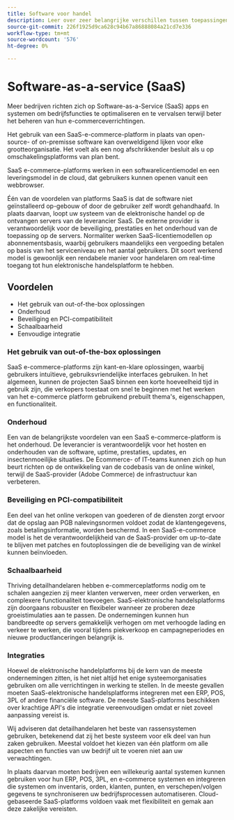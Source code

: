 ```yaml
---
title: Software voor handel
description: Leer over zeer belangrijke verschillen tussen toepassingen SaaS en andere zelf-ontvangen (op-gebouw) opensource e-commerce opties.
source-git-commit: 226f1925d9ca628c94b67a86888084a21cd7e336
workflow-type: tm+mt
source-wordcount: '576'
ht-degree: 0%

---
```



# Software-as-a-service (SaaS)

Meer bedrijven richten zich op Software-as-a-Service (SaaS) apps en systemen om bedrijfsfuncties te optimaliseren en te vervalsen terwijl beter het beheren van hun e-commerceverrichtingen.

Het gebruik van een SaaS-e-commerce-platform in plaats van open-source- of on-premisse software kan overweldigend lijken voor elke grootteorganisatie. Het voelt als een nog afschrikkender besluit als u op omschakelingsplatforms van plan bent.

SaaS e-commerce-platforms werken in een softwarelicentiemodel en een leveringsmodel in de cloud, dat gebruikers kunnen openen vanuit een webbrowser.

Één van de voordelen van platforms SaaS is dat de software niet geïnstalleerd op-gebouw of door de gebruiker zelf wordt gehandhaafd. In plaats daarvan, loopt uw systeem van de elektronische handel op de ontvangen servers van de leverancier SaaS. De externe provider is verantwoordelijk voor de beveiliging, prestaties en het onderhoud van de toepassing op de servers. Normaliter werken SaaS-licentiemodellen op abonnementsbasis, waarbij gebruikers maandelijks een vergoeding betalen op basis van het serviceniveau en het aantal gebruikers. Dit soort werkend model is gewoonlijk een rendabele manier voor handelaren om real-time toegang tot hun elektronische handelsplatform te hebben.

## Voordelen

- Het gebruik van out-of-the-box oplossingen
- Onderhoud
- Beveiliging en PCI-compatibiliteit
- Schaalbaarheid
- Eenvoudige integratie

### Het gebruik van out-of-the-box oplossingen

SaaS e-commerce-platforms zijn kant-en-klare oplossingen, waarbij gebruikers intuïtieve, gebruiksvriendelijke interfaces gebruiken. In het algemeen, kunnen de projecten SaaS binnen een korte hoeveelheid tijd in gebruik zijn, die verkopers toestaat om snel te beginnen met het werken van het e-commerce platform gebruikend prebuilt thema&#39;s, eigenschappen, en functionaliteit.

### Onderhoud

Een van de belangrijkste voordelen van een SaaS e-commerce-platform is het onderhoud. De leverancier is verantwoordelijk voor het hosten en onderhouden van de software, uptime, prestaties, updates, en insectenmoeilijke situaties. De Ecommerce- of IT-teams kunnen zich op hun beurt richten op de ontwikkeling van de codebasis van de online winkel, terwijl de SaaS-provider (Adobe Commerce) de infrastructuur kan verbeteren.

### Beveiliging en PCI-compatibiliteit

Een deel van het online verkopen van goederen of de diensten zorgt ervoor dat de opslag aan PGB nalevingsnormen voldoet zodat de klantengegevens, zoals betalingsinformatie, worden beschermd. In een SaaS-e-commerce model is het de verantwoordelijkheid van de SaaS-provider om up-to-date te blijven met patches en foutoplossingen die de beveiliging van de winkel kunnen beïnvloeden.

### Schaalbaarheid

Thriving detailhandelaren hebben e-commerceplatforms nodig om te schalen aangezien zij meer klanten verwerven, meer orden verwerken, en complexere functionaliteit toevoegen. SaaS-elektronische handelsplatforms zijn doorgaans robuuster en flexibeler wanneer ze proberen deze groeistimulaties aan te passen. De ondernemingen kunnen hun bandbreedte op servers gemakkelijk verhogen om met verhoogde lading en verkeer te werken, die vooral tijdens piekverkoop en campagneperiodes en nieuwe productlanceringen belangrijk is.

### Integraties

Hoewel de elektronische handelplatforms bij de kern van de meeste ondernemingen zitten, is het niet altijd het enige systeemorganisaties gebruiken om alle verrichtingen in werking te stellen. In de meeste gevallen moeten SaaS-elektronische handelsplatforms integreren met een ERP, POS, 3PL of andere financiële software. De meeste SaaS-platforms beschikken over krachtige API&#39;s die integratie vereenvoudigen omdat er niet zoveel aanpassing vereist is.

Wij adviseren dat detailhandelaren het beste van rassensystemen gebruiken, betekenend dat zij het beste systeem voor elk deel van hun zaken gebruiken. Meestal voldoet het kiezen van één platform om alle aspecten en functies van uw bedrijf uit te voeren niet aan uw verwachtingen.

In plaats daarvan moeten bedrijven een willekeurig aantal systemen kunnen gebruiken voor
hun ERP, POS, 3PL, en e-commerce systemen en integreren die systemen om inventaris, orden, klanten, punten, en verschepen/volgen gegevens te synchroniseren uw bedrijfsprocessen automatiseren. Cloud-gebaseerde SaaS-platforms voldoen vaak met flexibiliteit en gemak aan deze zakelijke vereisten.
